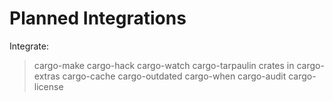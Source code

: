 # Planned Integrations

Integrate:
> cargo-make
> cargo-hack
> cargo-watch
> cargo-tarpaulin
> crates in cargo-extras
> cargo-cache
> cargo-outdated
> cargo-when
> cargo-audit
> cargo-license